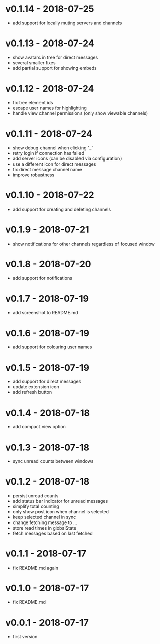 # v0.1.14 - 2018-07-25
- add support for locally muting servers and channels

# v0.1.13 - 2018-07-24
- show avatars in tree for direct messages
- several smaller fixes
- add partial support for showing embeds

# v0.1.12 - 2018-07-24
- fix tree element ids
- escape user names for highlighting
- handle view channel permissions (only show viewable channels)

# v0.1.11 - 2018-07-24
- show debug channel when clicking '...'
- retry login if connection has failed
- add server icons (can be disabled via configuration)
- use a different icon for direct messages
- fix direct message channel name
- improve robustness

# v0.1.10 - 2018-07-22
- add support for creating and deleting channels

# v0.1.9 - 2018-07-21
- show notifications for other channels regardless of focused window

# v0.1.8 - 2018-07-20
- add support for notifications

# v0.1.7 - 2018-07-19
- add screenshot to README.md

# v0.1.6 - 2018-07-19
- add support for colouring user names

# v0.1.5 - 2018-07-19
- add support for direct messages
- update extension icon
- add refresh button

# v0.1.4 - 2018-07-18
- add compact view option

# v0.1.3 - 2018-07-18
- sync unread counts between windows

# v0.1.2 - 2018-07-18
- persist unread counts
- add status bar indicator for unread messages
- simplify total counting
- only show post icon when channel is selected
- keep selected channel in sync
- change fetching message to ...
- store read times in globalState
- fetch messages based on last fetched

# v0.1.1 - 2018-07-17
- fix README.md again

# v0.1.0 - 2018-07-17
- fix README.md

# v0.0.1 - 2018-07-17
- first version
